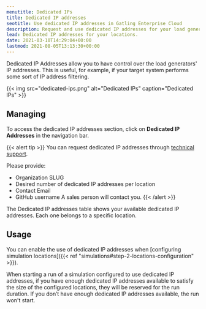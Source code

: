 ```yaml
---
menutitle: Dedicated IPs 
title: Dedicated IP addresses
seotitle: Use dedicated IP addresses in Gatling Enterprise Cloud
description: Request and use dedicated IP addresses for your load generator locations in Gatling Enterprise Cloud.
lead: Dedicated IP addresses for your locations.
date: 2021-03-10T14:29:04+00:00
lastmod: 2021-08-05T13:13:30+00:00
---
```


Dedicated IP Addresses allow you to have control over the load generators' IP addresses.
This is useful, for example, if your target system performs some sort of IP address filtering.

{{< img src="dedicated-ips.png" alt="Dedicated IPs" caption="Dedicated IPs" >}}

## Managing

To access the dedicated IP addresses section, click on **Dedicated IP Addresses** in the navigation bar.

{{< alert tip >}}
You can request dedicated IP addresses through [technical support](https://gatlingcorp.atlassian.net/servicedesk/customer/portal/8/group/12/create/59).

Please provide:
- Organization SLUG
- Desired number of dedicated IP addresses per location
- Contact Email
- GitHub username
A sales person will contact you.
{{< /alert >}}

The Dedicated IP addresses table shows your available dedicated IP addresses. Each one belongs to a specific location.

## Usage

You can enable the use of dedicated IP addresses when [configuring simulation locations]({{< ref "simulations#step-2-locations-configuration" >}}).

When starting a run of a simulation configured to use dedicated IP addresses,
if you have enough dedicated IP addresses available to satisfy the size of the configured locations,
they will be reserved for the run duration.  If you don’t have enough dedicated IP addresses available, the run won't start.
